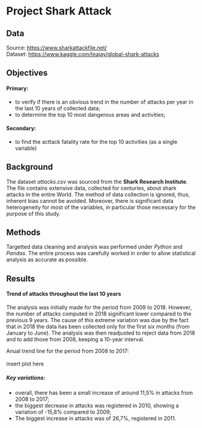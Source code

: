 # Project Shark Attack #

## Data ##
Source: https://www.sharkattackfile.net/ <br />
Dataset: https://www.kaggle.com/teajay/global-shark-attacks <br />

## Objectives
#### Primary: ####
* to verify if there is an obvious trend in the number of attacks per year in the last 10 years of collected data; <br />
* to determine the top 10 most dangerous areas and activities; <br />

#### Secondary: ####
* to find the acttack fatality rate for the top 10 activities (as a single variable) <br />

## Background ##
The dataset *attacks.csv* was sourced from the **Shark Research Institute**. The file contains extensive data, collected for centuries, about shark attacks in the entire World. The method of data collection is ignored, thus, inherent bias cannot be avoided. Moreover, there is significant data heterogeneity for most of the variables, in particular those necessary for the purpose of this study. 

## Methods ##
Targetted data cleaning and analysis was performed under *Python* and *Pandas*. The entire process was carefully worked in order to allow statistical analysis as accurate as possible.

## Results ##

#### Trend of attacks throughout the last 10 years ####
The analysis was initially made for the period from 2009 to 2018. However, the number of attacks computed in 2018 significant lower compared to the previous 9 years. The cause of this extreme variation was due by the fact that in 2018 the data has been collected only for the first six months (from January to June). The analysis was then readjusted to reject data from 2018 and to add those from 2008, keeping a 10-year interval. <br />

Anual trend line for the period from 2008 to 2017: <br />
 <br /> insert plot here
##### Key variations: #####
* overall, there has been a small increase of around 11,5% in attacks from 2008 to 2017; <br />
* the biggest decrease in attacks was registered in 2010, showing a variation of -15,8% compared to 2009; <br />
* The biggest increase in attacks was of 26,7%, registered in 2011. <br />


